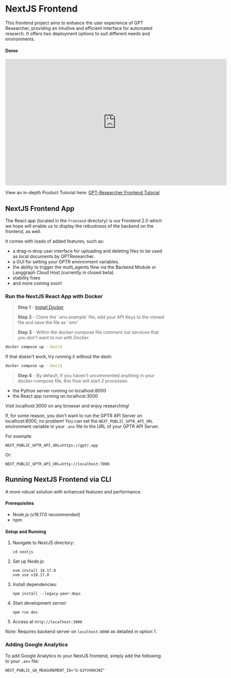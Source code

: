 # NextJS Frontend

This frontend project aims to enhance the user experience of GPT Researcher, providing an intuitive and efficient interface for automated research. It offers two deployment options to suit different needs and environments.

#### Demo
<iframe height="400" width="700" src="https://github.com/user-attachments/assets/092e9e71-7e27-475d-8c4f-9dddd28934a3" frameborder="0" allow="autoplay; encrypted-media" allowfullscreen></iframe>

View an in-depth Product Tutorial here: [GPT-Researcher Frontend Tutorial](https://www.youtube.com/watch?v=hIZqA6lPusk)


## NextJS Frontend App

The React app (located in the `frontend` directory) is our Frontend 2.0 which we hope will enable us to display the robustness of the backend on the frontend, as well.

It comes with loads of added features, such as: 
 - a drag-n-drop user interface for uploading and deleting files to be used as local documents by GPTResearcher.
 - a GUI for setting your GPTR environment variables.
 - the ability to trigger the multi_agents flow via the Backend Module or Langgraph Cloud Host (currently in closed beta).
 - stability fixes
 - and more coming soon!

### Run the NextJS React App with Docker

> **Step 1** - [Install Docker](https://docs.gptr.dev/docs/gpt-researcher/getting-started/getting-started-with-docker)

> **Step 2** - Clone the '.env.example' file, add your API Keys to the cloned file and save the file as '.env'

> **Step 3** - Within the docker-compose file comment out services that you don't want to run with Docker.

```bash
docker compose up --build
```

If that doesn't work, try running it without the dash:
```bash
docker compose up --build
```

> **Step 4** - By default, if you haven't uncommented anything in your docker-compose file, this flow will start 2 processes:
 - the Python server running on localhost:8000
 - the React app running on localhost:3000

Visit localhost:3000 on any browser and enjoy researching!

If, for some reason, you don't want to run the GPTR API Server on localhost:8000, no problem! You can set the `NEXT_PUBLIC_GPTR_API_URL` environment variable in your `.env` file to the URL of your GPTR API Server.

For example:
```
NEXT_PUBLIC_GPTR_API_URL=https://gptr.app
```

Or: 
```
NEXT_PUBLIC_GPTR_API_URL=http://localhost:7000
```

## Running NextJS Frontend via CLI

A more robust solution with enhanced features and performance.

#### Prerequisites
- Node.js (v18.17.0 recommended)
- npm

#### Setup and Running

1. Navigate to NextJS directory:
   ```
   cd nextjs
   ```

2. Set up Node.js:
   ```
   nvm install 18.17.0
   nvm use v18.17.0
   ```

3. Install dependencies:
   ```
   npm install --legacy-peer-deps
   ```

4. Start development server:
   ```
   npm run dev
   ```

5. Access at `http://localhost:3000`

Note: Requires backend server on `localhost:8000` as detailed in option 1.


### Adding Google Analytics

To add Google Analytics to your NextJS frontend, simply add the following to your `.env` file:

```
NEXT_PUBLIC_GA_MEASUREMENT_ID="G-G2YVXKHJNZ"
```
